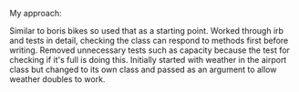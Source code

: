 My approach: 

Similar to boris bikes so used that as a starting point.  Worked through irb and tests in detail, checking the class can respond to methods first before writing.  Removed unnecessary tests such as capacity because the test for checking if it's full is doing this. Initially started with weather in the airport class but changed to its own class and passed as an argument to allow weather doubles to work.  